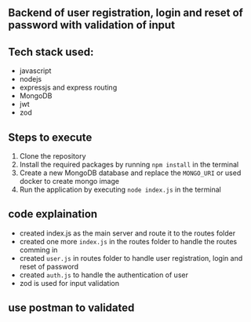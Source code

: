## Backend of user registration, login and reset of password with validation of input

## Tech stack used:
- javascript
- nodejs
- expressjs and express routing
- MongoDB
- jwt 
- zod

## Steps to execute
1. Clone the repository
2. Install the required packages by running `npm install` in the terminal
3. Create a new MongoDB database and replace the `MONGO_URI` or used docker to create mongo image
4. Run the application by executing `node index.js` in the terminal

## code explaination 
- created index.js as the main server and route it to the routes folder
- created one more `index.js` in the routes folder to handle the routes comming in
- created `user.js` in routes folder to handle user registration, login and reset of password
- created `auth.js` to handle the authentication of user
- zod is used for input validation

## use postman to validated

